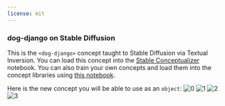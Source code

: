 ```yaml
---
license: mit
---
```

### dog-django on Stable Diffusion
This is the `<dog-django>` concept taught to Stable Diffusion via Textual Inversion. You can load this concept into the [Stable Conceptualizer](https://colab.research.google.com/github/huggingface/notebooks/blob/main/diffusers/stable_conceptualizer_inference.ipynb) notebook. You can also train your own concepts and load them into the concept libraries using [this notebook](https://colab.research.google.com/github/huggingface/notebooks/blob/main/diffusers/sd_textual_inversion_training.ipynb).

Here is the new concept you will be able to use as an `object`:
![<dog-django> 0](https://huggingface.co/sd-concepts-library/dog-django/resolve/main/concept_images/0.jpeg)
![<dog-django> 1](https://huggingface.co/sd-concepts-library/dog-django/resolve/main/concept_images/1.jpeg)
![<dog-django> 2](https://huggingface.co/sd-concepts-library/dog-django/resolve/main/concept_images/3.jpeg)
![<dog-django> 3](https://huggingface.co/sd-concepts-library/dog-django/resolve/main/concept_images/2.jpeg)

